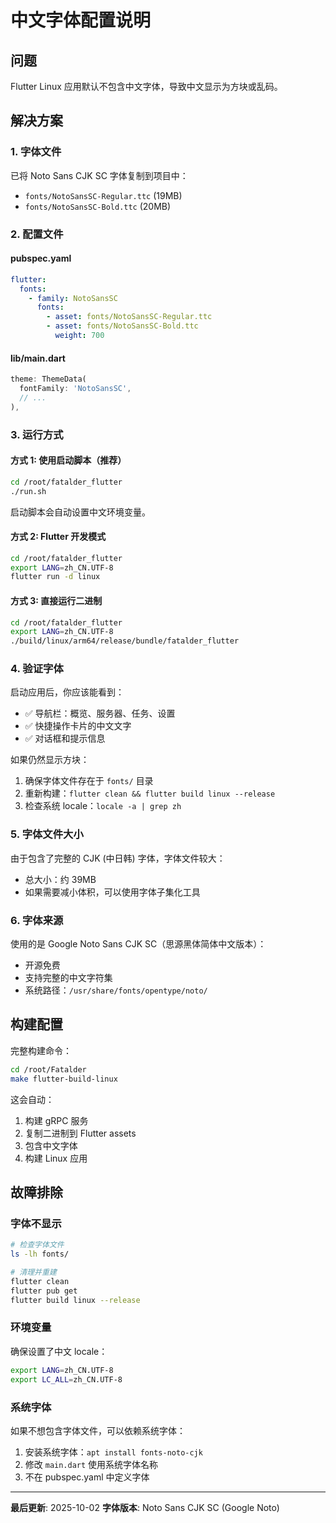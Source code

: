 # 中文字体配置说明

## 问题
Flutter Linux 应用默认不包含中文字体，导致中文显示为方块或乱码。

## 解决方案

### 1. 字体文件
已将 Noto Sans CJK SC 字体复制到项目中：
- `fonts/NotoSansSC-Regular.ttc` (19MB)
- `fonts/NotoSansSC-Bold.ttc` (20MB)

### 2. 配置文件

#### pubspec.yaml
```yaml
flutter:
  fonts:
    - family: NotoSansSC
      fonts:
        - asset: fonts/NotoSansSC-Regular.ttc
        - asset: fonts/NotoSansSC-Bold.ttc
          weight: 700
```

#### lib/main.dart
```dart
theme: ThemeData(
  fontFamily: 'NotoSansSC',
  // ...
),
```

### 3. 运行方式

#### 方式 1: 使用启动脚本（推荐）
```bash
cd /root/fatalder_flutter
./run.sh
```

启动脚本会自动设置中文环境变量。

#### 方式 2: Flutter 开发模式
```bash
cd /root/fatalder_flutter
export LANG=zh_CN.UTF-8
flutter run -d linux
```

#### 方式 3: 直接运行二进制
```bash
cd /root/fatalder_flutter
export LANG=zh_CN.UTF-8
./build/linux/arm64/release/bundle/fatalder_flutter
```

### 4. 验证字体

启动应用后，你应该能看到：
- ✅ 导航栏：概览、服务器、任务、设置
- ✅ 快捷操作卡片的中文文字
- ✅ 对话框和提示信息

如果仍然显示方块：
1. 确保字体文件存在于 `fonts/` 目录
2. 重新构建：`flutter clean && flutter build linux --release`
3. 检查系统 locale：`locale -a | grep zh`

### 5. 字体文件大小

由于包含了完整的 CJK (中日韩) 字体，字体文件较大：
- 总大小：约 39MB
- 如果需要减小体积，可以使用字体子集化工具

### 6. 字体来源

使用的是 Google Noto Sans CJK SC（思源黑体简体中文版本）：
- 开源免费
- 支持完整的中文字符集
- 系统路径：`/usr/share/fonts/opentype/noto/`

## 构建配置

完整构建命令：
```bash
cd /root/Fatalder
make flutter-build-linux
```

这会自动：
1. 构建 gRPC 服务
2. 复制二进制到 Flutter assets
3. 包含中文字体
4. 构建 Linux 应用

## 故障排除

### 字体不显示
```bash
# 检查字体文件
ls -lh fonts/

# 清理并重建
flutter clean
flutter pub get
flutter build linux --release
```

### 环境变量
确保设置了中文 locale：
```bash
export LANG=zh_CN.UTF-8
export LC_ALL=zh_CN.UTF-8
```

### 系统字体
如果不想包含字体文件，可以依赖系统字体：
1. 安装系统字体：`apt install fonts-noto-cjk`
2. 修改 `main.dart` 使用系统字体名称
3. 不在 pubspec.yaml 中定义字体

---

**最后更新**: 2025-10-02
**字体版本**: Noto Sans CJK SC (Google Noto)
